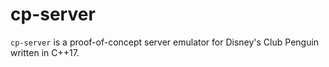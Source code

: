 # cp-server

`cp-server` is a proof-of-concept server emulator for
Disney's Club Penguin written in C++17.

